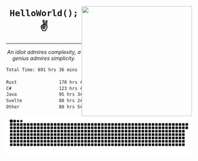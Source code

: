 <div text-align="center">
    <img src="https://i.imgur.com/h1q15Kt.gife" align="right" width="299" height="299">
    <h1 align="center"><code>HelloWorld();</code> ✌️</h1>
    <hr>
    <p align="center"><i>An idiot admires complexity, a genius admires simplicity.</i></p>
</div>

<!--START_SECTION:waka-->

```txt
Total Time: 691 hrs 36 mins

Rust                170 hrs 44 mins █████▓░░░░░░░░░░░░░░░░░░░   22.10 %
C#                  123 hrs 44 mins ████░░░░░░░░░░░░░░░░░░░░░   16.02 %
Java                95 hrs 34 mins  ███░░░░░░░░░░░░░░░░░░░░░░   12.37 %
Svelte              88 hrs 24 mins  ███░░░░░░░░░░░░░░░░░░░░░░   11.44 %
Other               80 hrs 54 mins  ██▓░░░░░░░░░░░░░░░░░░░░░░   10.47 %
```

<!--END_SECTION:waka-->

<picture>
  <source media="(prefers-color-scheme: dark)" srcset="https://raw.githubusercontent.com/Somfic/Somfic/main/github-contribution-grid-snake-dark.svg">
  <source media="(prefers-color-scheme: light)" srcset="https://raw.githubusercontent.com/Somfic/Somfic/main/github-contribution-grid-snake.svg">
  <img alt="github contribution grid snake animation" src="https://raw.githubusercontent.com/Somfic/Somfic/main/github-contribution-grid-snake.svg">
</picture>
